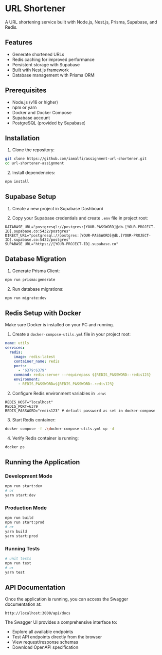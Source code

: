 # URL Shortener

A URL shortening service built with Node.js, Nest.js, Prisma, Supabase, and Redis.

## Features

- Generate shortened URLs
- Redis caching for improved performance
- Persistent storage with Supabase
- Built with Nest.js framework
- Database management with Prisma ORM

## Prerequisites

- Node.js (v16 or higher)
- npm or yarn
- Docker and Docker Compose
- Supabase account
- PostgreSQL (provided by Supabase)

## Installation

1. Clone the repository:

```bash
git clone https://github.com/iamalfi/assignment-url-shortener.git
cd url-shortener-assignment
```

2. Install dependencies:

```bash
npm install
```

## Supabase Setup

1. Create a new project in Supabase Dashboard

2. Copy your Supabase credentials and create `.env` file in project root:

```env
DATABASE_URL="postgresql://postgres:[YOUR-PASSWORD]@db.[YOUR-PROJECT-ID].supabase.co:5432/postgres"
DIRECT_URL="postgresql://postgres:[YOUR-PASSWORD]@db.[YOUR-PROJECT-ID].supabase.co:5432/postgres"
SUPABASE_URL="https://[YOUR-PROJECT-ID].supabase.co"
```

## Database Migration

1. Generate Prisma Client:

```bash
npm run prisma:generate
```

2. Run database migrations:

```bash
npm run migrate:dev
```

## Redis Setup with Docker

Make sure Docker is installed on your PC and running.

1. Create a `docker-compose-utils.yml` file in your project root:

```yaml
name: utils
services:
  redis:
    image: redis:latest
    container_name: redis
    ports:
      - '6379:6379'
    command: redis-server --requirepass ${REDIS_PASSWORD:-redis123}
    environment:
      - REDIS_PASSWORD=${REDIS_PASSWORD:-redis123}
```

2. Configure Redis environment variables in `.env`:

```env
REDIS_HOST="localhost"
REDIS_PORT=6379
REDIS_PASSWORD="redis123" # default password as set in docker-compose
```

3. Start Redis container:

```bash
docker compose -f .\docker-compose-utils.yml up -d
```

4. Verify Redis container is running:

```bash
docker ps
```

## Running the Application

### Development Mode

```bash
npm run start:dev
# or
yarn start:dev
```

### Production Mode

```bash
npm run build
npm run start:prod
# or
yarn build
yarn start:prod
```

### Running Tests

```bash
# unit tests
npm run test
# or
yarn test

```

## API Documentation

Once the application is running, you can access the Swagger documentation at:

```
http://localhost:3000/api/docs
```

The Swagger UI provides a comprehensive interface to:

- Explore all available endpoints
- Test API endpoints directly from the browser
- View request/response schemas
- Download OpenAPI specification
